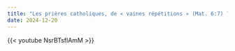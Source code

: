 ```yaml
---
title: "Les prières catholiques, de « vaines répétitions » (Mat. 6:7) ?"
date: 2024-12-20
---
```


{{< youtube NsrBTsflAmM >}}
